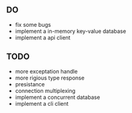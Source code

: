 ## DO

- fix some bugs
- implement a in-memory key-value database
- implement a api client

## TODO

- more exceptation handle
- more rigious type response
- presistance
- connection multiplexing
- implement a concurrent database
- implement a cli client